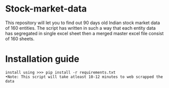 # Stock-market-data
This repository will let you to find out 90 days old Indian stock market data of 160 entities. 
The script has written in such a way that each entity data has segregated in single excel sheet then 
a merged master excel file consist of 160 sheets. 

# Installation guide
```
install using >>> pip install -r requirements.txt
•Note: This script will take atleast 10-12 minutes to web scrapped the data

```
